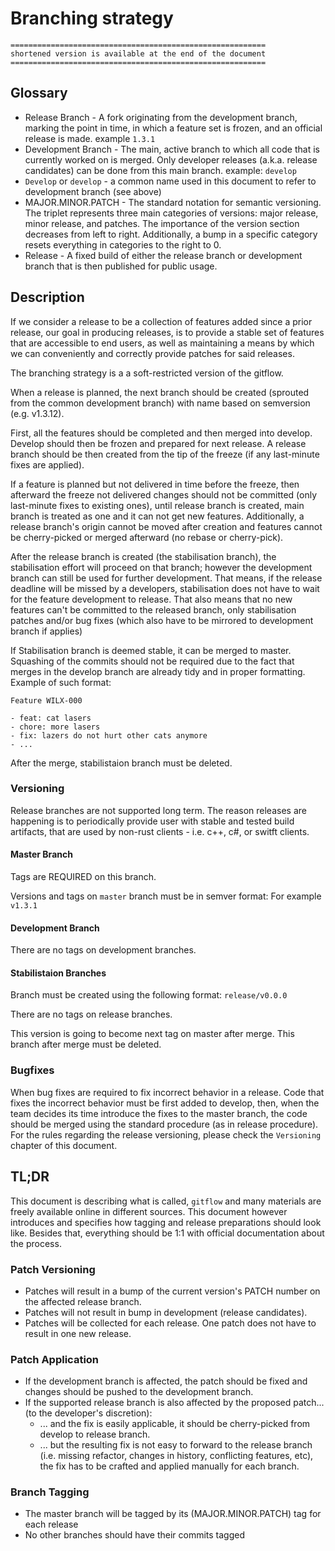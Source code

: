 # Branching strategy

````text
=========================================================
shortened version is available at the end of the document
=========================================================
````

## Glossary

- Release Branch - A fork originating from the development branch, marking the
  point in time, in which a feature set is frozen, and an official release is
  made. example `1.3.1`
- Development Branch - The main, active branch to which all code that is
  currently worked on is merged. Only developer releases (a.k.a. release
  candidates) can be done from this main branch. example: `develop`
- `Develop` or `develop` - a common name used in this document to refer to
  development branch (see above)
- MAJOR.MINOR.PATCH - The standard notation for semantic versioning. The
  triplet represents three main categories of versions: major release,
  minor release, and patches. The importance of the version section decreases
  from left to right. Additionally, a bump in a specific category resets
  everything in categories to the right to 0.
- Release - A fixed build of either the release branch or development branch
  that is then published for public usage.

## Description

If we consider a release to be a collection of features added since a prior
release, our goal in producing releases, is to provide a stable set of
features that are accessible to end users, as well as maintaining a means by
which we can conveniently and correctly provide patches for said releases.

The branching strategy is a a soft-restricted version of the gitflow.

When a release is planned, the next branch should be created (sprouted from the
common development branch) with name based on semversion (e.g. v1.3.12).

First, all the features should be completed and then merged into develop.
Develop should then be frozen and prepared for next release. A release branch
should be then created from the tip of the freeze (if any last-minute fixes are
applied).

If a feature is planned but not delivered in time before the freeze, then
afterward the freeze not delivered changes should not be committed
(only last-minute fixes to existing ones), until release branch is created,
main branch is treated as one and it can not get new features. Additionally, a
release branch's origin cannot be moved after creation and features cannot be
cherry-picked or merged afterward (no rebase or cherry-pick).

After the release branch is created (the stabilisation branch), the
stabilisation effort will proceed on that branch; however the development branch
can still be used for further development. That means, if the release deadline
will be missed by a developers, stabilisation does not have to wait for the
feature development to release. That also means that no new features can't be
committed to the released branch, only stabilisation patches and/or bug fixes
(which also have to be mirrored to development branch if applies)

If Stabilisation branch is deemed stable, it can be merged to master. Squashing
of the commits should not be required due to the fact that merges in the develop
branch are already tidy and in proper formatting. Example of such format:

```text
Feature WILX-000

- feat: cat lasers
- chore: more lasers
- fix: lazers do not hurt other cats anymore
- ...
```

After the merge, stabilistaion branch must be deleted.

### Versioning

Release branches are not supported long term. The reason releases are happening
is to periodically provide user with stable and tested build artifacts, that are
used by non-rust clients - i.e. c++, c#, or switft clients.

#### Master Branch

Tags are REQUIRED on this branch.

Versions and tags on `master` branch must be in semver format:
For example `v1.3.1`

#### Development Branch

There are no tags on development branches.

#### Stabilistaion Branches

Branch must be created using the following format: `release/v0.0.0`

There are no tags on release branches.

This version is going to become next tag on master after merge.
This branch after merge must be deleted.

### Bugfixes

When bug fixes are required to fix incorrect behavior in a release. Code that
fixes the incorrect behavior must be first added to develop, then, when the team
decides its time introduce the fixes to the master branch, the code should be
merged using the standard procedure (as in release procedure). For the rules
regarding the release versioning, please check the `Versioning` chapter of this
document.

## TL;DR

This document is describing what is called, `gitflow`
and many materials are freely available online in different sources.
This document however introduces and specifies how tagging and release
preparations should look like. Besides that, everything should be 1:1 with
official documentation about the process.

### Patch Versioning

- Patches will result in a bump of the current version's PATCH number on the
  affected release branch.
- Patches will not result in bump in development (release candidates).
- Patches will be collected for each release. One patch does not have to result
  in one new release.

### Patch Application

- If the development branch is affected, the patch should be fixed and changes
  should be pushed to the development branch.
- If the supported release branch is also affected by the proposed patch...
  (to the developer's discretion):
  - ... and the fix is easily applicable, it should be cherry-picked from
    develop to release branch.
  - ... but the resulting fix is not easy to forward to the release branch
  (i.e. missing refactor, changes in history, conflicting features, etc), the
  fix has to be crafted and applied manually for each branch.

### Branch Tagging

- The master branch will be tagged by its (MAJOR.MINOR.PATCH) tag for each
  release
- No other branches should have their commits tagged
